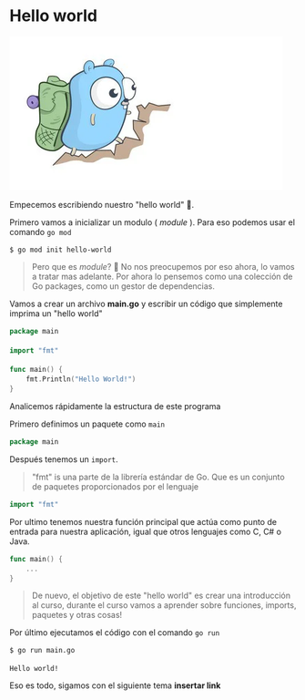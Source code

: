 # Hello world 

![setup](/go-training-beginner/modulo-1/1-hello_world/img/init.webp)

Empecemos escribiendo nuestro "hello world" 🥱. 

Primero vamos a inicializar un modulo ( *module* ). Para eso podemos usar el comando `go mod`


```
$ go mod init hello-world
```

>Pero que es *module*? 🤔 No nos preocupemos por eso ahora,  lo vamos a tratar mas adelante. Por ahora lo pensemos como una colección de Go packages, como un gestor de dependencias.

Vamos a crear un archivo **main.go** y escribir un código que simplemente imprima un "hello world"

```go
package main

import "fmt"

func main() {
	fmt.Println("Hello World!")
}
```

Analicemos rápidamente la estructura de este programa

Primero definimos un paquete como `main`
```go
package main
```

Después tenemos un `import`.
>"fmt" is una parte de la librería estándar de Go. Que es un conjunto de paquetes proporcionados por el lenguaje

```go
import "fmt"
```

Por ultimo tenemos nuestra función principal que actúa como punto de entrada para nuestra aplicación, igual que otros lenguajes como C, C# o Java.

```go
func main() {
    ...
}
```

>De nuevo, el objetivo de este "hello world" es crear una introducción al curso, durante el curso vamos a aprender sobre funciones, imports, paquetes y otras cosas!

Por último ejecutamos el código con el comando `go run`

```
$ go run main.go

Hello world!
```

Eso es todo, sigamos con el siguiente tema **insertar link**
